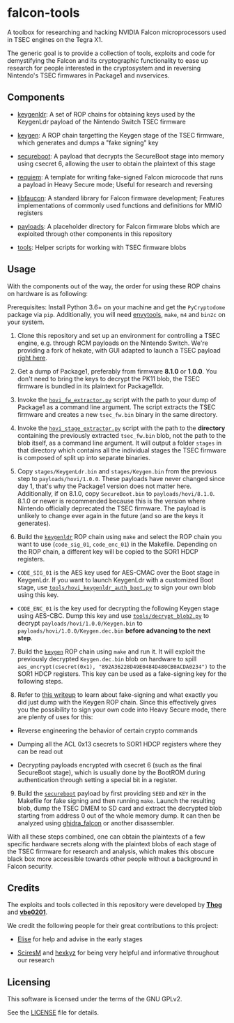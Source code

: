 # falcon-tools

A toolbox for researching and hacking NVIDIA Falcon microprocessors used in TSEC engines on the Tegra X1.

The generic goal is to provide a collection of tools, exploits and code for demystifying the Falcon and
its cryptographic functionality to ease up research for people interested in the cryptosystem and in
reversing Nintendo's TSEC firmwares in Package1 and nvservices.

## Components

* [keygenldr](./keygenldr): A set of ROP chains for obtaining keys used by the KeygenLdr payload of the
Nintendo Switch TSEC firmware

* [keygen](./keygen): A ROP chain targetting the Keygen stage of the TSEC firmware, which generates and
dumps a "fake signing" key

* [secureboot](./secureboot): A payload that decrypts the SecureBoot stage into memory using csecret 6,
allowing the user to obtain the plaintext of this stage

* [requiem](./requiem): A template for writing fake-signed Falcon microcode that runs a payload in
Heavy Secure mode; Useful for research and reversing

* [libfaucon](./libfaucon): A standard library for Falcon firmware development; Features implementations
of commonly used functions and definitions for MMIO registers

* [payloads](./payloads): A placeholder directory for Falcon firmware blobs which are exploited through
other components in this repository

* [tools](./tools): Helper scripts for working with TSEC firmware blobs

## Usage

With the components out of the way, the order for using these ROP chains on hardware is as following:

Prerequisites: Install Python 3.6+ on your machine and get the `PyCryptodome` package via `pip`. Additionally,
you will need [envytools](https://github.com/envytools/envytools), `make`, `m4` and `bin2c` on your system.

1. Clone this repository and set up an environment for controlling a TSEC engine, e.g. through RCM payloads
on the Nintendo Switch. We're providing a fork of hekate, with GUI adapted to launch a TSEC payload
[right here](https://github.com/CAmadeus/faucon_launcher).

2. Get a dump of Package1, preferably from firmware **8.1.0** or **1.0.0**. You don't need to bring the
keys to decrypt the PK11 blob, the TSEC firmware is bundled in its plaintext for Package1ldr.

3. Invoke the [`hovi_fw_extractor.py`](./tools/hovi_fw_extractor.py) script with the path to your dump of
Package1 as a command line argument. The script extracts the TSEC firmware and creates a new `tsec_fw.bin`
binary in the same directory.

4. Invoke the [`hovi_stage_extractor.py`](./tools/hovi_stage_extractor.py) script with the path to the
**directory** containing the previously extracted `tsec_fw.bin` blob, not the path to the blob itself,
as a command line argument. It will output a folder `stages` in that directory which contains all the
individual stages the TSEC firmware is composed of split up into separate binaries.

5. Copy `stages/KeygenLdr.bin` and `stages/Keygen.bin` from the previous step to `payloads/hovi/1.0.0`.
These payloads have never changed since day 1, that's why the Package1 version does not matter here.
Additionally, if on 8.1.0, copy `SecureBoot.bin` to `payloads/hovi/8.1.0`. 8.1.0 or newer is recommended
because this is the version where Nintendo officially deprecated the TSEC firmware. The payload is
unlikely to change ever again in the future (and so are the keys it generates).

6. Build the [`keygenldr`](./keygenldr) ROP chain using `make` and select the ROP chain you want to use
(`code_sig_01`, `code_enc_01`) in the Makefile. Depending on the ROP chain, a different key will be copied
to the SOR1 HDCP registers.

* `CODE_SIG_01` is the AES key used for AES-CMAC over the Boot stage in KeygenLdr. If you want to launch
KeygenLdr with a customized Boot stage, use [`tools/hovi_keygenldr_auth_boot.py`](./tools/hovi_keygenldr_auth_boot.py)
to sign your own blob using this key.

* `CODE_ENC_01` is the key used for decrypting the following Keygen stage using AES-CBC. Dump this key and
use [`tools/decrypt_blob2.py`](./tools/decrypt_blob2.py) to decrypt `payloads/hovi/1.0.0/Keygen.bin` to
`payloads/hovi/1.0.0/Keygen.dec.bin` **before advancing to the next step**.

7. Build the [`keygen`](./keygen) ROP chain using `make` and run it. It will exploit the previously
decrypted `Keygen.dec.bin` blob on hardware to spill `aes_encrypt(csecret(0x1), "892A36228D49E0484D480CB0ACDA0234")`
to the SOR1 HDCP registers. This key can be used as a fake-signing key for the following steps.

8. Refer to [this writeup](./requiem/README.md) to learn about fake-signing and what exactly you did just
dump with the Keygen ROP chain. Since this effectively gives you the possibility to sign your own code
into Heavy Secure mode, there are plenty of uses for this:

* Reverse engineering the behavior of certain crypto commands

* Dumping all the ACL 0x13 csecrets to SOR1 HDCP registers where they can be read out

* Decrypting payloads encrypted with csecret 6 (such as the final SecureBoot stage), which is usually done
by the BootROM during authentication through setting a special bit in a register.

9. Build the [`secureboot`](./secureboot) payload by first providing `SEED` and `KEY` in the Makefile for
fake signing and then running `make`. Launch the resulting blob, dump the TSEC DMEM to SD card and
extract the decrypted blob starting from address 0 out of the whole memory dump. It can then be analyzed
using [ghidra_falcon](https://github.com/Thog/ghidra_falcon) or another disassembler.

With all these steps combined, one can obtain the plaintexts of a few specific hardware secrets along with
the plaintext blobs of each stage of the TSEC firmware for research and analysis, which makes this obscure
black box more accessible towards other people without a background in Falcon security.

## Credits

The exploits and tools collected in this repository were developed by [**Thog**](https://github.com/Thog)
and [**vbe0201**](https://github.com/vbe0201).

We credit the following people for their great contributions to this project:

* [Elise](https://github.com/EliseZeroTwo) for help and advise in the early stages

* [SciresM](https://github.com/SciresM) and [hexkyz](https://github.com/hexkyz) for being very helpful and
informative throughout our research

## Licensing

This software is licensed under the terms of the GNU GPLv2.

See the [LICENSE](./LICENSE) file for details.
